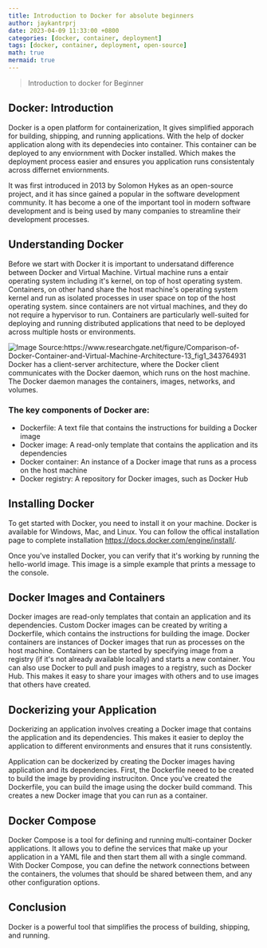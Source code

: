 ```yaml
---
title: Introduction to Docker for absolute beginners
author: jaykantrprj
date: 2023-04-09 11:33:00 +0800
categories: [docker, container, deployment]
tags: [docker, container, deployment, open-source]
math: true
mermaid: true
---
```



> Introduction to docker for Beginner

## Docker: Introduction

Docker is a open platform for containerization, It gives simplified apporach for building, shipping, and running applications. With the help of docker application along with its dependecies into container. This container can be deployed to any enviornment with Docker installed. Which makes the deployment process easier and ensures you application runs consistentaly across differnet enviornments. 

It was first introduced in 2013 by Solomon Hykes as an open-source project, and it has since gained a popular in the software development community. It has become a one of the important tool in modern software development and is being used by many companies to streamline their development processes.

## Understanding Docker

Before we start with Docker it is important to undersatand difference between Docker and Virtual Machine. Virtual machine runs a entair operating system including it's kernel, on top of host operating system. Containers, on other hand share the host machine's operating system kernel and run as isolated processes in user space on top of the host operating system. since containers are not virtual machines, and they do not require a hypervisor to run.  Containers are particularly well-suited for deploying and running distributed applications that need to be deployed across multiple hosts or environments.


![Image Source:https://www.researchgate.net/figure/Comparison-of-Docker-Container-and-Virtual-Machine-Architecture-13_fig1_343764931 ](https://www.researchgate.net/publication/343764931/figure/fig1/AS:926595288145920@1597928940339/Comparison-of-Docker-Container-and-Virtual-Machine-Architecture-13.ppm "Image Source:https://www.researchgate.net/figure/Comparison-of-Docker-Container-and-Virtual-Machine-Architecture-13_fig1_343764931 ")
Docker has a client-server architecture, where the Docker client communicates with the Docker daemon, which runs on the host machine. The Docker daemon manages the containers, images, networks, and volumes.

### The key components of Docker are:

- Dockerfile: A text file that contains the instructions for building a Docker image
- Docker image: A read-only template that contains the application and its dependencies
- Docker container: An instance of a Docker image that runs as a process on the host machine
- Docker registry: A repository for Docker images, such as Docker Hub

## Installing Docker
To get started with Docker, you need to install it on your machine. Docker is available for Windows, Mac, and Linux. You can follow the offical installation page to complete installation https://docs.docker.com/engine/install/.

Once you've installed Docker, you can verify that it's working by running the hello-world image. This image is a simple example that prints a message to the console.

## Docker Images and Containers
Docker images are read-only templates that contain an application and its dependencies. Custom Docker images can be created by writing a Dockerfile, which contains the instructions for building the image.
Docker containers are instances of Docker images that run as processes on the host machine. Containers can be started by specifying image from a registry (if it's not already available locally) and starts a new container.
You can also use Docker to pull and push images to a registry, such as Docker Hub. This makes it easy to share your images with others and to use images that others have created.

## Dockerizing your Application
Dockerizing an application involves creating a Docker image that contains the application and its dependencies. This makes it easier to deploy the application to different environments and ensures that it runs consistently.

Application can be dockerized by creating the Docker images having application and its dependencies. First, the Dockerfile neeed to be created to build the image by providing instruciton. Once you've created the Dockerfile, you can build the image using the docker build command. This creates a new Docker image that you can run as a container.

## Docker Compose
Docker Compose is a tool for defining and running multi-container Docker applications. It allows you to define the services that make up your application in a YAML file and then start them all with a single command.
With Docker Compose, you can define the network connections between the containers, the volumes that should be shared between them, and any other configuration options.

## Conclusion
Docker is a powerful tool that simplifies the process of building, shipping, and running.
